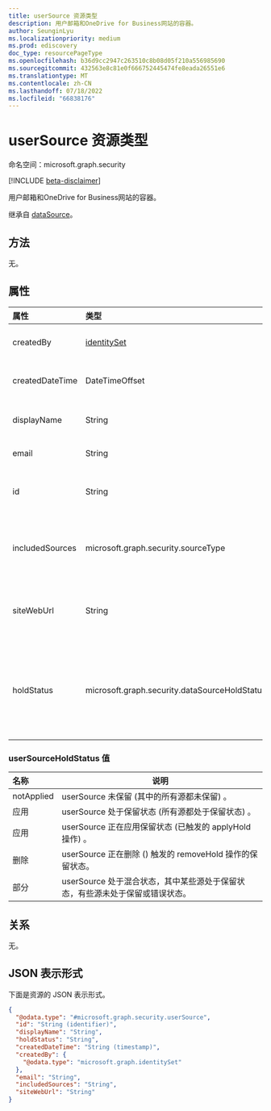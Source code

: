 ```yaml
---
title: userSource 资源类型
description: 用户邮箱和OneDrive for Business网站的容器。
author: SeunginLyu
ms.localizationpriority: medium
ms.prod: ediscovery
doc_type: resourcePageType
ms.openlocfilehash: b36d9cc2947c263510c8b08d05f210a556985690
ms.sourcegitcommit: 432563e8c81e0f666752445474fe8eada26551e6
ms.translationtype: MT
ms.contentlocale: zh-CN
ms.lasthandoff: 07/18/2022
ms.locfileid: "66838176"
---
```

# <a name="usersource-resource-type"></a>userSource 资源类型

命名空间：microsoft.graph.security

[!INCLUDE [beta-disclaimer](../../includes/beta-disclaimer.md)]

用户邮箱和OneDrive for Business网站的容器。

继承自 [dataSource](../resources/security-datasource.md)。

## <a name="methods"></a>方法
无。 
## <a name="properties"></a>属性
|属性|类型|说明|
|:---|:---|:---|
|createdBy|[identitySet](../resources/identityset.md)|创建 **userSource 的用户**。|
|createdDateTime|DateTimeOffset|用户 **源** 的创建日期和时间。|
|displayName|String|与邮箱和网站关联的显示名称。|
|email|String|Email用户邮箱的地址。|
|id|String|**userSource** 的 ID。 这不是实际组的 ID。|
|includedSources|microsoft.graph.security.sourceType|指定此组中包含的源。 可取值为：`mailbox`、`site`。|
|siteWebUrl|String|用户OneDrive for Business站点的 URL。 只读。|
|holdStatus|microsoft.graph.security.dataSourceHoldStatus|**userSource** 的保留状态。 可能的值包括 `notApplied`、`applied`、`applying`、`removing`、`partial`。|


### <a name="usersourceholdstatus-values"></a>userSourceHoldStatus 值

|名称|说明|
|:----|-----------|
|notApplied|userSource 未保留 (其中的所有源都未保留) 。|
|应用|userSource 处于保留状态 (所有源都处于保留状态) 。|
|应用|userSource 正在应用保留状态 (已触发的 applyHold 操作) 。|
|删除|userSource 正在删除 () 触发的 removeHold 操作的保留状态。|
|部分|userSource 处于混合状态，其中某些源处于保留状态，有些源未处于保留或错误状态。|

## <a name="relationships"></a>关系
无。

## <a name="json-representation"></a>JSON 表示形式
下面是资源的 JSON 表示形式。
<!-- {
  "blockType": "resource",
  "keyProperty": "id",
  "@odata.type": "microsoft.graph.security.userSource",
  "baseType": "microsoft.graph.security.dataSource",
  "openType": false
}
-->
``` json
{
  "@odata.type": "#microsoft.graph.security.userSource",
  "id": "String (identifier)",
  "displayName": "String",
  "holdStatus": "String",
  "createdDateTime": "String (timestamp)",
  "createdBy": {
    "@odata.type": "microsoft.graph.identitySet"
  },
  "email": "String",
  "includedSources": "String",
  "siteWebUrl": "String"
}
```